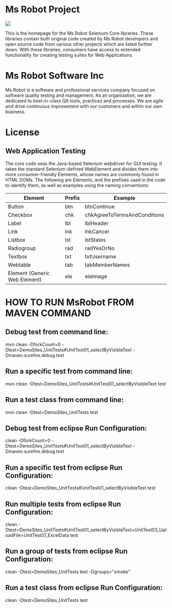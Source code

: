 #  Ms Robot Project

<img src="http://msrobotassistant.com/wp-content/uploads/2017/10/52041E32-79A5-4E82-AAE0-A81092029420.jpeg"/>

This is the homepage for the Ms Robot Selenium Core libraries. These libraries contain both original code created by Ms Robot developers
and open source code from various other projects which are listed further down. With these libraries, consumers have access to extended 
functionality for creating testing suites for Web Applications.

# Ms Robot Software Inc
Ms Robot is a software and professional services company focused on software quality testing and management.  As an organization, we are dedicated to best-in-class QA tools, practices and processes. We are agile and drive continuous improvement with our customers and within our own business.

# License

## Web Application Testing

The core code uses the Java-based Selenium webdriver for GUI testing. It takes the standard Selenium-defined WebElement and divides them into more consumer-friendly Elements, whose names are commonly found in HTML DOMs. The following are Elements, and the prefixes used in the code to identify them, as well as examples using the naming conventions:

|Element|Prefix|Example|
|-------|------|-------|
|Button|btn|btnContinue|
|Checkbox|chk|chkAgreeToTermsAndConditions|
|Label|lbl|lblHeader|
|Link|lnk|lnkCancel|
|Listbox|lst|lstStates|
|Radiogroup|rad|radYesOrNo|
|Textbox|txt|txtUsername|
|Webtable|tab|tabMemberNames|
|Element (Generic Web Element)|ele|eleImage|

# HOW TO RUN MsRobot FROM MAVEN COMMAND

## Debug test from command line:

mvn clean -DforkCount=0 -Dtest=DemoSites_UnitTests#UnitTest01_selectByVisibleText -Dmaven.surefire.debug test

## Run a specific test from command line:
mvn clean -Dtest=DemoSites_UnitTests#UnitTest01_selectByVisibleText test

## Run a test class from command line:
mvn clean -Dtest=DemoSites_UnitTests test

## Debug test from eclipse Run Configuration:
clean -DforkCount=0 -Dtest=DemoSites_UnitTests#UnitTest01_selectByVisibleText -Dmaven.surefire.debug test

## Run a specific test from eclipse Run Configuration:
clean -Dtest=DemoSites_UnitTests#UnitTest01_selectByVisibleText test

## Run multiple tests from eclipse Run Configuration:
clean -Dtest=DemoSites_UnitTests#UnitTest01_selectByVisibleText+UnitTest03_UploadFile+UnitTest07_ExcelData test

## Run a group of tests from eclipse Run Configuration:
clean -Dtest=DemoSites_UnitTests test -Dgroups="smoke"

## Run a test class from eclipse Run Configuration:
clean -Dtest=DemoSites_UnitTests test

